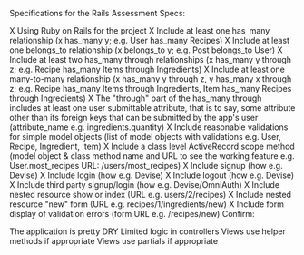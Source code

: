 Specifications for the Rails Assessment
Specs:

 X Using Ruby on Rails for the project
 X Include at least one has_many relationship (x has_many y; e.g. User has_many Recipes)
 X Include at least one belongs_to relationship (x belongs_to y; e.g. Post belongs_to User)
 X Include at least two has_many through relationships (x has_many y through z; e.g. Recipe has_many Items   through Ingredients)
 X Include at least one many-to-many relationship (x has_many y through z, y has_many x through z; e.g.     Recipe has_many Items through Ingredients, Item has_many Recipes through Ingredients)
 X The "through" part of the has_many through includes at least one user submittable attribute, that is to   say, some attribute other than its foreign keys that can be submitted by the app's user (attribute_name   e.g. ingredients.quantity)
 X Include reasonable validations for simple model objects (list of model objects with validations e.g. User, Recipe, Ingredient, Item)
 X Include a class level ActiveRecord scope method (model object & class method name and URL to see the  working feature e.g. User.most_recipes URL: /users/most_recipes)
 X Include signup (how e.g. Devise)
 X Include login (how e.g. Devise)
 X Include logout (how e.g. Devise)
 X Include third party signup/login (how e.g. Devise/OmniAuth)
 X Include nested resource show or index (URL e.g. users/2/recipes)
 X Include nested resource "new" form (URL e.g. recipes/1/ingredients/new)
 X Include form display of validation errors (form URL e.g. /recipes/new)
Confirm:

 The application is pretty DRY
 Limited logic in controllers
 Views use helper methods if appropriate
 Views use partials if appropriate
